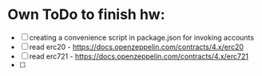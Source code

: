 # Own ToDo to finish hw:
- [ ] creating a convenience script in package.json for invoking accounts
- [ ] read erc20 - https://docs.openzeppelin.com/contracts/4.x/erc20
- [ ] read erc721 - https://docs.openzeppelin.com/contracts/4.x/erc721
- [ ]
